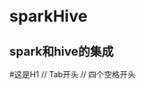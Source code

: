 # sparkHive
spark和hive的集成
------
#这是H1
    <html> // Tab开头
        <title>Markdown</title>
    </html> // 四个空格开头

